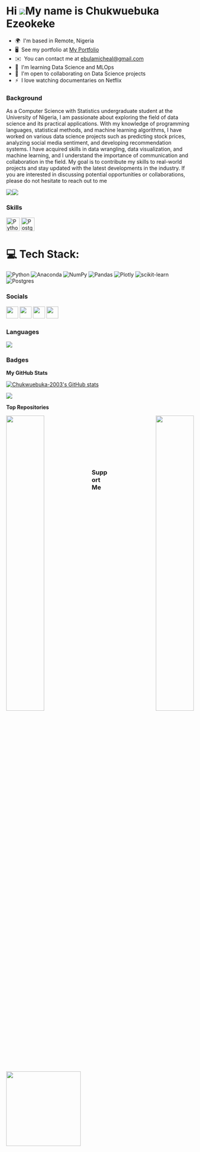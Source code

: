 Hi ![](https://user-images.githubusercontent.com/18350557/176309783-0785949b-9127-417c-8b55-ab5a4333674e.gif)My name is Chukwuebuka Ezeokeke
=====================================

* 🌍  I'm based in Remote, Nigeria
* 🖥️  See my portfolio at [My Portfolio](http://mainstack.me/gausoctavio)
* ✉️  You can contact me at [ebulamicheal@gmail.com](mailto:ebulamicheal@gmail.com)
* 🧠  I'm learning Data Science and MLOps
* 🤝  I'm open to collaborating on Data Science projects
* ⚡  I love watching documentaries on Netflix

### Background
As a Computer Science with Statistics undergraduate student at the University of Nigeria, I am passionate about exploring the field of data science and its practical applications. 
With my knowledge of programming languages, statistical methods, and machine learning algorithms, I have worked on various data science projects such as predicting stock prices, analyzing social media sentiment, and developing recommendation systems. 
I have acquired skills in data wrangling, data visualization, and machine learning, and I understand the importance of communication and collaboration in the field. My goal is to contribute my skills to real-world projects and stay updated with the latest developments in the industry. If you are interested in discussing potential opportunities or collaborations, please do not hesitate to reach out to me

<a href="https://www.github.com/Chukwuebuka-2003" target="_blank" rel="noreferrer"><img
src="https://img.shields.io/github/followers/Chukwuebuka-2003?logo=github&style=for-the-badge&color=0891b2&labelColor=1c1917" /></a><a href="https://www.twitter.com/ebukagaus" target="_blank" rel="noreferrer"><img
src="https://img.shields.io/twitter/follow/ebukagaus?logo=twitter&style=for-the-badge&color=0891b2&labelColor=1c1917"
/></a>

### Skills


<p align="left">
<a href="https://www.python.org/" target="_blank" rel="noreferrer"><img src="https://raw.githubusercontent.com/danielcranney/readme-generator/main/public/icons/skills/python-colored.svg" width="36" height="36" alt="Python" /></a>
<a href="https://www.postgresql.org/" target="_blank" rel="noreferrer"><img src="https://raw.githubusercontent.com/danielcranney/readme-generator/main/public/icons/skills/postgresql-colored.svg" width="36" height="36" alt="PostgreSQL" /></a>
</p>

# 💻 Tech Stack:
![Python](https://img.shields.io/badge/python-3670A0?style=for-the-badge&logo=python&logoColor=ffdd54) ![Anaconda](https://img.shields.io/badge/Anaconda-%2344A833.svg?style=for-the-badge&logo=anaconda&logoColor=white) ![NumPy](https://img.shields.io/badge/numpy-%23013243.svg?style=for-the-badge&logo=numpy&logoColor=white) ![Pandas](https://img.shields.io/badge/pandas-%23150458.svg?style=for-the-badge&logo=pandas&logoColor=white) ![Plotly](https://img.shields.io/badge/Plotly-%233F4F75.svg?style=for-the-badge&logo=plotly&logoColor=white) ![scikit-learn](https://img.shields.io/badge/scikit--learn-%23F7931E.svg?style=for-the-badge&logo=scikit-learn&logoColor=white) ![Postgres](https://img.shields.io/badge/postgres-%23316192.svg?style=for-the-badge&logo=postgresql&logoColor=white)


### Socials

<p align="left"> <a href="https://www.github.com/Chukwuebuka-2003" target="_blank" rel="noreferrer"><img src="https://raw.githubusercontent.com/danielcranney/readme-generator/main/public/icons/socials/github.svg" width="32" height="32" /></a> <a href="https://www.linkedin.com/in/chukwuebuka-ezeokeke-911236194" target="_blank" rel="noreferrer"><img src="https://raw.githubusercontent.com/danielcranney/readme-generator/main/public/icons/socials/linkedin.svg" width="32" height="32" /></a> <a href="http://www.medium.com/@ebulamicheal" target="_blank" rel="noreferrer"><img src="https://raw.githubusercontent.com/danielcranney/readme-generator/main/public/icons/socials/medium.svg" width="32" height="32" /></a> <a href="https://www.twitter.com/ebukagaus" target="_blank" rel="noreferrer"><img src="https://raw.githubusercontent.com/danielcranney/readme-generator/main/public/icons/socials/twitter.svg" width="32" height="32" /></a></p>

### Languages 
![](https://github-readme-stats.vercel.app/api/top-langs/?username=Chukwuebuka-2003&theme=dark&hide_border=false&include_all_commits=true&count_private=true&layout=compact)

### Badges

<b>My GitHub Stats</b>

<a href="http://www.github.com/Chukwuebuka-2003"><img src="https://github-readme-stats.vercel.app/api?username=Chukwuebuka-2003&show_icons=true&hide=&count_private=true&title_color=0891b2&text_color=ffffff&icon_color=0891b2&bg_color=1c1917&hide_border=true&show_icons=true" alt="Chukwuebuka-2003's GitHub stats" /></a>

<a href="http://www.github.com/Chukwuebuka-2003"><img src="https://github-readme-streak-stats.herokuapp.com/?user=Chukwuebuka-2003&stroke=ffffff&background=1c1917&ring=0891b2&fire=0891b2&currStreakNum=ffffff&currStreakLabel=0891b2&sideNums=ffffff&sideLabels=ffffff&dates=ffffff&hide_border=true" /></a>

<b>Top Repositories</b>

<div width="100%" align="center"><a href="https://github.com/Chukwuebuka-2003/ai-writer" align="left"><img align="left" width="45%" src="https://github-readme-stats.vercel.app/api/pin/?username=Chukwuebuka-2003&repo=ai-writer&title_color=0891b2&text_color=ffffff&icon_color=0891b2&bg_color=1c1917&hide_border=true&locale=en" /></a><a href="https://github.com/Chukwuebuka-2003/Stock-analyzer" align="right"><img align="right" width="45%" src="https://github-readme-stats.vercel.app/api/pin/?username=Chukwuebuka-2003&repo=Stock-analyzer&title_color=0891b2&text_color=ffffff&icon_color=0891b2&bg_color=1c1917&hide_border=true&locale=en" /></a></div><br /><br /><br /><br /><br /><br /><br />

### Support Me

<a href="https://www.buymeacoffee.com/ebuka.eth"><img src="https://cdn.buymeacoffee.com/buttons/v2/default-yellow.png" width="200" /></a>
